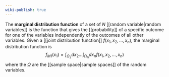 ```yaml
---
wiki-publish: true
---
```

The **marginal distribution function** of a set of $N$ [[random variable|random variables]] is the function that gives the [[probability]] of a specific outcome for one of the variables independently of the outcomes of all other variables. Given a [[joint distribution function]] $f(x_{1},x_{2},\ldots,x_{n})$, the marginal distribution function is
$$f_{M1}(x_{1})=\int_{\Omega_{2}}dx_{2}\ldots \int_{\Omega_{n}}dx_{n} f(x_{1},x_{2},\ldots,x_{n})$$
where the $\Omega$ are the [[sample space|sample spaces]] of the random variables.